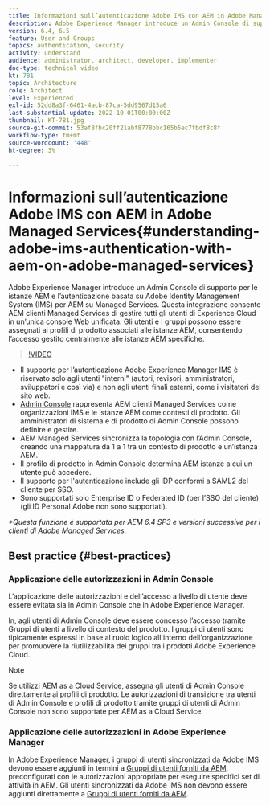 ```yaml
---
title: Informazioni sull’autenticazione Adobe IMS con AEM in Adobe Managed Services
description: Adobe Experience Manager introduce un Admin Console di supporto per le istanze AEM e l’autenticazione basata su Adobe IMS (Identity Management System) per AEM su Managed Services.   Questa integrazione consente AEM clienti Managed Services di gestire tutti gli utenti di Experience Cloud in un’unica console Web unificata. Gli utenti e i gruppi possono essere assegnati ai profili di prodotto associati alle istanze AEM, consentendo l’accesso gestito centralmente alle istanze AEM specifiche.
version: 6.4, 6.5
feature: User and Groups
topics: authentication, security
activity: understand
audience: administrator, architect, developer, implementer
doc-type: technical video
kt: 781
topic: Architecture
role: Architect
level: Experienced
exl-id: 52dd8a3f-6461-4acb-87ca-5dd9567d15a6
last-substantial-update: 2022-10-01T00:00:00Z
thumbnail: KT-781.jpg
source-git-commit: 53af8fbc20ff21abf8778bbc165b5ec7fbdf8c8f
workflow-type: tm+mt
source-wordcount: '448'
ht-degree: 3%

---
```


# Informazioni sull’autenticazione Adobe IMS con AEM in Adobe Managed Services{#understanding-adobe-ims-authentication-with-aem-on-adobe-managed-services}

Adobe Experience Manager introduce un Admin Console di supporto per le istanze AEM e l’autenticazione basata su Adobe Identity Management System (IMS) per AEM su Managed Services.   Questa integrazione consente AEM clienti Managed Services di gestire tutti gli utenti di Experience Cloud in un’unica console Web unificata. Gli utenti e i gruppi possono essere assegnati ai profili di prodotto associati alle istanze AEM, consentendo l’accesso gestito centralmente alle istanze AEM specifiche.

>[!VIDEO](https://video.tv.adobe.com/v/26170?quality=12&learn=on)

* Il supporto per l’autenticazione Adobe Experience Manager IMS è riservato solo agli utenti &quot;interni&quot; (autori, revisori, amministratori, sviluppatori e così via) e non agli utenti finali esterni, come i visitatori del sito web.
* [Admin Console](https://adminconsole.adobe.com/) rappresenta AEM clienti Managed Services come organizzazioni IMS e le istanze AEM come contesti di prodotto. Gli amministratori di sistema e di prodotto di Admin Console possono definire e gestire.
* AEM Managed Services sincronizza la topologia con l’Admin Console, creando una mappatura da 1 a 1 tra un contesto di prodotto e un’istanza AEM.
* Il profilo di prodotto in Admin Console determina AEM istanze a cui un utente può accedere.
* Il supporto per l&#39;autenticazione include gli IDP conformi a SAML2 del cliente per SSO.
* Sono supportati solo Enterprise ID o Federated ID (per l’SSO del cliente) (gli ID Personal Adobe non sono supportati).

*&#42;Questa funzione è supportata per AEM 6.4 SP3 e versioni successive per i clienti di Adobe Managed Services.*

## Best practice {#best-practices}

### Applicazione delle autorizzazioni in Admin Console

L’applicazione delle autorizzazioni e dell’accesso a livello di utente deve essere evitata sia in Admin Console che in Adobe Experience Manager.

In, agli utenti di Admin Console deve essere concesso l’accesso tramite Gruppi di utenti a livello di contesto del prodotto. I gruppi di utenti sono tipicamente espressi in base al ruolo logico all&#39;interno dell&#39;organizzazione per promuovere la riutilizzabilità dei gruppi tra i prodotti Adobe Experience Cloud.

>[!NOTE]
>
> Se utilizzi AEM as a Cloud Service, assegna gli utenti di Admin Console direttamente ai profili di prodotto. Le autorizzazioni di transizione tra utenti di Admin Console e profili di prodotto tramite gruppi di utenti di Admin Console non sono supportate per AEM as a Cloud Service.

### Applicazione delle autorizzazioni in Adobe Experience Manager

In Adobe Experience Manager, i gruppi di utenti sincronizzati da Adobe IMS devono essere aggiunti in termini a [Gruppi di utenti forniti da AEM](https://experienceleague.adobe.com/docs/experience-manager-65/administering/security/security.html?lang=it), preconfigurati con le autorizzazioni appropriate per eseguire specifici set di attività in AEM. Gli utenti sincronizzati da Adobe IMS non devono essere aggiunti direttamente a [Gruppi di utenti forniti da AEM](https://experienceleague.adobe.com/docs/experience-manager-65/administering/security/security.html?lang=it).
